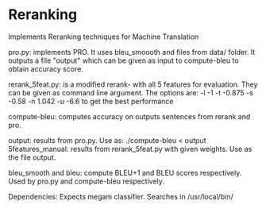 # Reranking
Implements Reranking techniques for Machine Translation

pro.py: implements PRO. It uses bleu_smoooth and files from data/ folder. It outputs a file "output" which can be given as input to compute-bleu to obtain accuracy score.

rerank_5feat.py: is a modified rerank- with all 5 features for evaluation. They can be given as command line argument. 
The options are: -l -1 -t -0.875 -s -0.58 -n 1.042 -u -6.6 to get the best performance

compute-bleu: computes accuracy on outputs sentences from rerank and pro.

output: results from pro.py. Use as: ./compute-bleu < output
5features_manual: results from rerank_5feat.py with given weights. Use as the file output.

bleu_smooth and bleu: compute BLEU+1 and BLEU scores respectively. Used by pro.py and compute-bleu respectively.

Dependencies: Expects megam classifier. Searches in /usr/local/bin/

